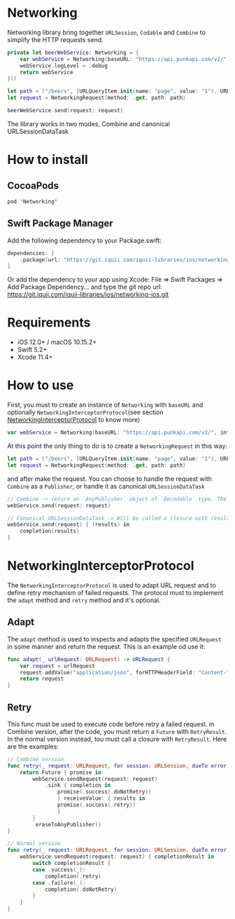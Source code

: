 # Networking

Networking library bring together `URLSession`, `Codable` and `Combine` to simplify the HTTP requests send. 

```swift
private let beerWebService: Networking = {
    var webService = Networking(baseURL: "https://api.punkapi.com/v2/", interceptor: CustomWebServiceInterceptor())
    webService.logLevel = .debug
    return webService
}()

let path = ("/beers", [URLQueryItem.init(name: "page", value: "1"), URLQueryItem.init(name: "per_page", value: "25")])
let request = NetworkingRequest(method: .get, path: path)

beerWebService.send(request: request)
```

The library works in two modes, Combine and canonical URLSessionDataTask

# How to install
## CocoaPods

```swift
pod 'Networking'
```

## Swift Package Manager

Add the following dependency to your Package.swift:

```swift
dependencies: [
    .package(url: "https://git.iquii.com/iquii-libraries/ios/networking-ios.git", .upToNextMajor(from: "1.0.0"))
]
```

Or add the dependency to your app using Xcode: File => Swift Packages => Add Package Dependency... and type the git repo url: https://git.iquii.com/iquii-libraries/ios/networking-ios.git

# Requirements

* iOS 12.0+ / macOS 10.15.2+
* Swift 5.2+
* Xcode 11.4+

# How to use

First, you must to create an instance of `Networking` with `baseURL` and optionally `NetworkingInterceptorProtocol`(see section [NetworkingInterceptorProtocol](#NetworkingInterceptorProtocol) to know more)

```swift
var webService = Networking(baseURL: "https://api.punkapi.com/v2/", interceptor: CustomWebServiceInterceptor())
```
At this point the only thing to do is to create a `NetworkingRequest` in this way: 

```swift
let path = ("/beers", [URLQueryItem.init(name: "page", value: "1"), URLQueryItem.init(name: "per_page", value: "25")])
let request = NetworkingRequest(method: .get, path: path)
```
and after make the request. You can choose to handle the request with `Combine` as a `Publisher`, or handle it as canonical `URLSessionDataTask`

```swift
// Combine -> return an `AnyPublisher` object of `Decodable` type. The Decodable type is the model that you want to decode.
webService.send(request: request)
```

```swift
// Canonical URLSessionDataTask -> Will be called a closure with results of type (Result<[Decodable], Error>) -> Void. The Decodable type is the model that you want to decode.
webService.send(request) { (results) in
    completion(results)
}
```

# NetworkingInterceptorProtocol

The `NetworkingInterceptorProtocol` is used to adapt URL request and to define retry mechanism of failed requests. The protocol must to implement the `adapt` method and `retry` method and it's optional.

## Adapt
The `adapt` method is used to inspects and adapts the specified `URLRequest` in some manner and return the request. This is an example od use it: 

```swift
func adapt(_ urlRequest: URLRequest) -> URLRequest {
    var request = urlRequest
    request.addValue("application/json", forHTTPHeaderField: "Content-Type")
    return request
}
```

## Retry
This func must be used to execute code before retry a failed request. in Combine version, after the code, you must return a `Future` with `RetryResult`. In the normal version instead, tou must call a closure with `RetryResult`. Here are the examples: 

```swift
// Combine version
func retry(_ request: URLRequest, for session: URLSession, dueTo error: Error?) -> AnyPublisher<RetryResult, Error> {
    return Future { promise in
        webService.sendRequest(request: request)
            .sink { completion in
                promise(.success(.doNotRetry))
                } receiveValue: { results in
                promise(.success(.retry))
                }
        }
        .eraseToAnyPublisher()
}
```

```swift
// Normal version
func retry(_ request: URLRequest, for session: URLSession, dueTo error: Error?, completion: @escaping (RetryResult) -> Void) {
    webService.sendRequest(request: request) { completionResult in
        switch completionResult {
        case .success(_):
            completion(.retry)
        case .failure(_):
            completion(.doNotRetry)
        }
    }
}
```
